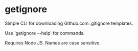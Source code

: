 # getignore
Simple CLI for downloading Github.com .gitignore templates.

Use 'getignore --help' for commands.

Requires Node JS. Names are case sensitive.
